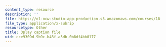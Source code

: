 ```yaml
---
content_type: resource
description: ''
file: https://ol-ocw-studio-app-production.s3.amazonaws.com/courses/18-065-matrix-methods-in-data-analysis-signal-processing-and-machine-learning-spring-2018/cce9309d9b9cb43fa3db0b8df4bb0177_MuEW9pG9oxE.srt
file_type: application/x-subrip
resourcetype: Other
title: 3play caption file
uid: cce9309d-9b9c-b43f-a3db-0b8df4bb0177
---
```

